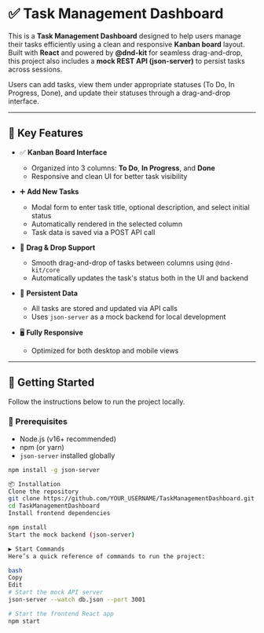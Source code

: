 # ✅ Task Management Dashboard

This is a **Task Management Dashboard** designed to help users manage their tasks efficiently using a clean and responsive **Kanban board** layout. Built with **React** and powered by **@dnd-kit** for seamless drag-and-drop, this project also includes a **mock REST API (json-server)** to persist tasks across sessions.

Users can add tasks, view them under appropriate statuses (To Do, In Progress, Done), and update their statuses through a drag-and-drop interface.

---

## 🌟 Key Features

- ✅ **Kanban Board Interface**
  - Organized into 3 columns: **To Do**, **In Progress**, and **Done**
  - Responsive and clean UI for better task visibility

- ➕ **Add New Tasks**
  - Modal form to enter task title, optional description, and select initial status
  - Automatically rendered in the selected column
  - Task data is saved via a POST API call

- 🔄 **Drag & Drop Support**
  - Smooth drag-and-drop of tasks between columns using `@dnd-kit/core`
  - Automatically updates the task's status both in the UI and backend

- 💾 **Persistent Data**
  - All tasks are stored and updated via API calls
  - Uses `json-server` as a mock backend for local development

- 🖥️ **Fully Responsive**
  - Optimized for both desktop and mobile views

---

## 🚀 Getting Started

Follow the instructions below to run the project locally.

### 🔧 Prerequisites

- Node.js (v16+ recommended)
- npm (or yarn)
- `json-server` installed globally
```bash
npm install -g json-server

📦 Installation
Clone the repository
git clone https://github.com/YOUR_USERNAME/TaskManagementDashboard.git
cd TaskManagementDashboard
Install frontend dependencies

npm install
Start the mock backend (json-server)

▶️ Start Commands
Here’s a quick reference of commands to run the project:

bash
Copy
Edit
# Start the mock API server
json-server --watch db.json --port 3001

# Start the frontend React app
npm start
